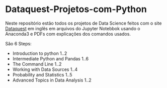 # Dataquest-Projetos-com-Python

Neste repositório estão todos os projetos de Data Science feitos com o site [Dataquest](https://app.dataquest.io/) em inglês em arquivos do Jupyter Notebbok usando o Anaconda3 e PDFs com explicações dos comandos usados.

São 6 Steps:
- Introduction to python 1..2
- Intermediate Python and Pandas 1..6
- The Command Line 1..2
- Working with Data Sources 1..4
- Probability and Statistics 1..5
- Advanced Topics in Data Analysis 1..2
